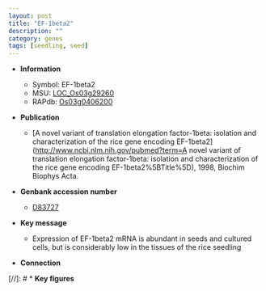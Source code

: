 ```yaml
---
layout: post
title: "EF-1beta2"
description: ""
category: genes
tags: [seedling, seed]
---
```


* **Information**  
    + Symbol: EF-1beta2  
    + MSU: [LOC_Os03g29260](http://rice.uga.edu/cgi-bin/ORF_infopage.cgi?orf=LOC_Os03g29260)  
    + RAPdb: [Os03g0406200](https://rapdb.dna.affrc.go.jp/locus/?name=Os03g0406200)  

* **Publication**  
    + [A novel variant of translation elongation factor-1beta: isolation and characterization of the rice gene encoding EF-1beta2](http://www.ncbi.nlm.nih.gov/pubmed?term=A novel variant of translation elongation factor-1beta: isolation and characterization of the rice gene encoding EF-1beta2%5BTitle%5D), 1998, Biochim Biophys Acta.

* **Genbank accession number**  
    + [D83727](http://www.ncbi.nlm.nih.gov/nuccore/D83727)

* **Key message**  
    + Expression of EF-1beta2 mRNA is abundant in seeds and cultured cells, but is considerably low in the tissues of the rice seedling

* **Connection**  

[//]: # * **Key figures**  


